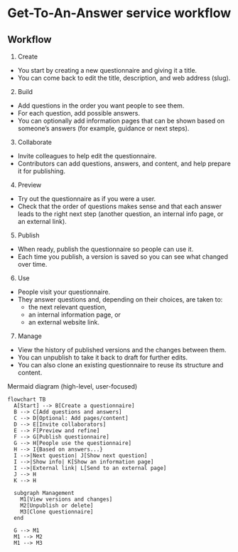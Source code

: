 # Get-To-An-Answer service workflow

## Workflow

1) Create
- You start by creating a new questionnaire and giving it a title.
- You can come back to edit the title, description, and web address (slug).

2) Build
- Add questions in the order you want people to see them.
- For each question, add possible answers.
- You can optionally add information pages that can be shown based on someone’s answers (for example, guidance or next steps).

3) Collaborate
- Invite colleagues to help edit the questionnaire.
- Contributors can add questions, answers, and content, and help prepare it for publishing.

4) Preview
- Try out the questionnaire as if you were a user.
- Check that the order of questions makes sense and that each answer leads to the right next step (another question, an internal info page, or an external link).

5) Publish
- When ready, publish the questionnaire so people can use it.
- Each time you publish, a version is saved so you can see what changed over time.

6) Use
- People visit your questionnaire.
- They answer questions and, depending on their choices, are taken to:
  - the next relevant question,
  - an internal information page, or
  - an external website link.
7) Manage
- View the history of published versions and the changes between them.
- You can unpublish to take it back to draft for further edits.
- You can also clone an existing questionnaire to reuse its structure and content. 

Mermaid diagram (high-level, user-focused)

```mermaid
flowchart TB
  A[Start] --> B[Create a questionnaire]
  B --> C[Add questions and answers]
  C --> D[Optional: Add pages/content]
  D --> E[Invite collaborators]
  E --> F[Preview and refine]
  F --> G[Publish questionnaire]
  G --> H[People use the questionnaire]
  H --> I{Based on answers...}
  I -->|Next question| J[Show next question]
  I -->|Show info| K[Show an information page]
  I -->|External link| L[Send to an external page]
  J --> H
  K --> H

  subgraph Management
    M1[View versions and changes]
    M2[Unpublish or delete]
    M3[Clone questionnaire]
  end

  G --> M1
  M1 --> M2
  M1 --> M3
```